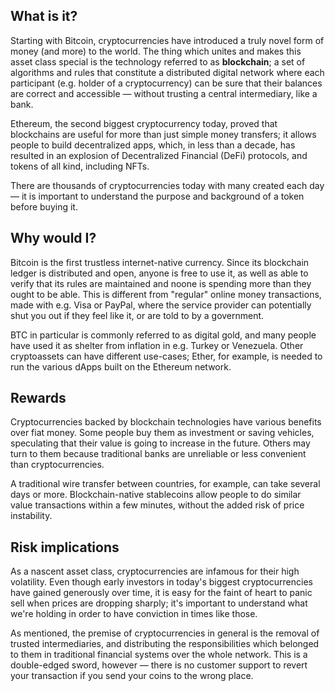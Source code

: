 ## What is it?

Starting with Bitcoin, cryptocurrencies have introduced a truly novel form of money (and more) to the world. The thing
which unites and makes this asset class special is the technology referred to as **blockchain**; a set of algorithms and
rules that constitute a distributed digital network where each participant (e.g. holder of a cryptocurrency) can be sure
that their balances are correct and accessible — without trusting a central intermediary, like a bank.

Ethereum, the second biggest cryptocurrency today, proved that blockchains are useful for more than just simple money
transfers; it allows people to build decentralized apps, which, in less than a decade, has resulted in an explosion of
Decentralized Financial (DeFi) protocols, and tokens of all kind, including NFTs.

There are thousands of cryptocurrencies today with many created each day — it is important to understand the purpose and
background of a token before buying it.

## Why would I?

Bitcoin is the first trustless internet-native currency. Since its blockchain ledger is distributed and open, anyone is
free to use it, as well as able to verify that its rules are maintained and noone is spending more than they ought to be
able. This is different from "regular" online money transactions, made with e.g. Visa or PayPal, where the service
provider can potentially shut you out if they feel like it, or are told to by a government.

BTC in particular is commonly referred to as digital gold, and many people have used it as shelter from inflation in
e.g. Turkey or Venezuela. Other cryptoassets can have different use-cases; Ether, for example, is needed to run the
various dApps built on the Ethereum network.

## Rewards

Cryptocurrencies backed by blockchain technologies have various benefits over fiat money. Some people buy them as
investment or saving vehicles, speculating that their value is going to increase in the future. Others may turn to them
because traditional banks are unreliable or less convenient than cryptocurrencies.

A traditional wire transfer between countries, for example, can take several days or more. Blockchain-native stablecoins
allow people to do similar value transactions within a few minutes, without the added risk of price instability.

## Risk implications

As a nascent asset class, cryptocurrencies are infamous for their high volatility. Even though early investors in
today's biggest cryptocurrencies have gained generously over time, it is easy for the faint of heart to panic sell when
prices are dropping sharply; it's important to understand what we're holding in order to have conviction in times like
those.

As mentioned, the premise of cryptocurrencies in general is the removal of trusted intermediaries, and distributing the
responsibilities which belonged to them in traditional financial systems over the whole network. This is a double-edged
sword, however — there is no customer support to revert your transaction if you send your coins to the wrong place.
